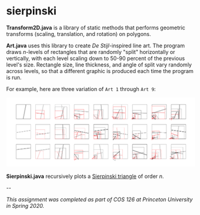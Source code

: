 # sierpinski

**Transform2D.java** is a library of static methods that performs geometric transforms (scaling, translation, and rotation) on polygons.

**Art.java** uses this library to create *De Stijl*-inspired line art. The program draws *n*-levels of rectangles that are randomly "split" horizontally or vertically, with each level scaling down to 50-90 percent of the previous level's size. Rectangle size, line thickness, and angle of split vary randomly across levels, so that a different graphic is produced each time the program is run.

For example, here are three variation of `Art 1` through `Art 9`:

![three runs of Art.java](https://github.com/vickiwyang/sierpinski/blob/main/squares_h.png)

**Sierpinski.java** recursively plots a [Sierpinski triangle](https://en.wikipedia.org/wiki/Sierpi%C5%84ski_triangle) of order *n*.

--

*This assignment was completed as part of COS 126 at Princeton University in Spring 2020.*
